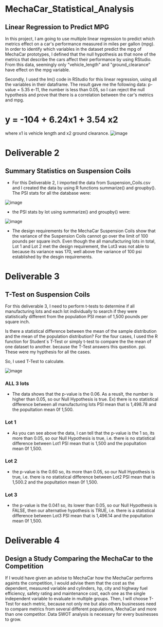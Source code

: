 # MechaCar_Statistical_Analysis

## Linear Regression to Predict MPG
In this project, I am going to use multiple linear regression to predict which metrics effect on a car's performance measured in miles per gallon (mpg). In order to identify which variables in the dataset predict the mpg of MechaCar prototypes, I defined that the null hypothesis as that none of the metrics that describe the cars affect their performance by using RStudio. From this data, seemingly only "vehicle_length" and "ground_clearance" have effect on the mpg variable.

Secondly, I used the Im() code in RStudio for this linear regression, using all the variables in their dataframe. The result gave me the following data: p-value = 5.35 e-11, the number is less than 0.05, so I can reject the null hypothesis and prove that there is a correlation between the car's metrics and mpg.

# y = -104 + 6.24x1 + 3.54 x2
where x1 is vehicle length and x2 ground clearance.
![image](https://user-images.githubusercontent.com/105985796/192198918-45466396-6b74-4152-87be-eb0a2622bbc5.png)


# Deliverable 2
## Summary Statistics on Suspension Coils
* For this Deliverable 2, I imported the data from Suspension_Coils.csv and I created the data by using R functions summarize() and groupby(). The PSI stats for all the database were:

![image](https://user-images.githubusercontent.com/105985796/192200861-37c28f16-26e6-4ace-a761-24c44d2b2612.png)

* the PSI stats by lot using summarize() and groupby() were:

![image](https://user-images.githubusercontent.com/105985796/192201038-084940d3-373c-492f-89db-a88ddf18b00b.png)

* The design requirements for the MechaCar Suspension Coils show that the variance of the Suspension Coils cannot go over the limit of 100 pounds per square inch. Even though the all manufacturing lots in total, Lot 1 and Lot 2 met the design requirement, the Lot3 was not able to because its variance was 170, well above the variance of 100 psi established by the desgin requirements.

# Deliverable 3
## T-Test on Suspension Coils
For this deliverable 3, I need to perform t-tests to determine if all manufacturing lots and each lot individually to search if they were statistically different from the population PSI mean of 1,500 pounds per square inch.

Is there a statistical difference between the mean of the sample distribution and the mean of the population distribution? For the four cases, I used the R function for Student´s T-Test or simply t-test to compare the the mean of one dataset to another. because the T-Test answers this question. ppi. These were my hypthesis for all the cases.

So, I used T-Test to calculate.

![image](https://user-images.githubusercontent.com/105985796/192202282-68d24df2-b16b-4fd8-8b2b-210521bddd73.png)


### ALL 3 lots
* The data shows that the p-value is the 0.06. As a reuslt, the number is higher than 0.05, so our Null Hypothesis is true. Ex) there is no statistical difference between all manufacturing lots PSI mean that is 1,498.78 and the popultation mean 0f 1,500.

### Lot 1
* As you can see above the data, I can tell that the p-value is the 1 so, its more than 0.05, so our Null Hypothesis is true, i.e. there is no statistical difference between Lot1 PSI mean that is 1,500 and the popultation mean 0f 1,500.

### Lot 2
* the p-value is the 0.60 so, its more than 0.05, so our Null Hypothesis is true, i.e. there is no statistical difference between Lot2 PSI mean that is 1,500.2 and the popultation mean 0f 1,500.

### Lot 3
* the p-value is the 0.041 so, its lower than 0.05, so our Null Hypothesis is FALSE, then our alternative hypothesis is TRUE, i.e. there is a statistical difference between Lot3 PSI mean that is 1,496.14 and the popultation mean 0f 1,500.

# Deliverable 4
## Design a Study Comparing the MechaCar to the Competition
If I would have given an advise to MechaCar how the MechaCar performs againts the competition, I would advise them that the cost as the dependent, measured variable and cylinders, hp, city and highway fuel efficiency, safety rating and maintenance cost, each one as the single independent variable to evaluate in multiple groups. Then, I will choose T-Test for each metric, because not only me but also others businesses need to compare metrics from several different populations, MechaCar and more than one competitor. Data SWOT analysis is necessary for every businesses to grow.
